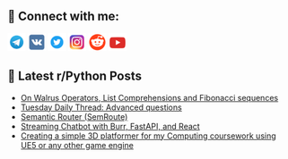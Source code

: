 ## 🔎 Connect with me:
[<img src="https://github.com/bullbesh/bullbesh/blob/main/images/Telegram.png" width="32" height="32" />](https://t.me/bullbesh)
[<img src="https://github.com/bullbesh/bullbesh/blob/main/images/VK.png" width="32" height="32" />](https://vk.com/bullbesh)
[<img src="https://github.com/bullbesh/bullbesh/blob/main/images/Twitter.png" width="32" height="32" />](https://twitter.com/bullbesh1)
[<img src="https://github.com/bullbesh/bullbesh/blob/main/images/Instagram.png" width="32" height="32" />](https://www.instagram.com/bullbesh)
[<img src="https://github.com/bullbesh/bullbesh/blob/main/images/Reddit.png" width="32" height="32" />](https://www.reddit.com/user/bullbesh)
[<img src="https://github.com/bullbesh/bullbesh/blob/main/images/YouTube.png" width="32" height="32" />](https://www.youtube.com/channel/UCtfjRs6uzgq5mfm8S06WTcg)

## 📕 Latest r/Python Posts
<!-- BLOG-POST-LIST:START -->
- [On Walrus Operators, List Comprehensions and Fibonacci sequences](https://www.reddit.com/r/Python/comments/1dypvkr/on_walrus_operators_list_comprehensions_and/)
- [Tuesday Daily Thread: Advanced questions](https://www.reddit.com/r/Python/comments/1dyo8uq/tuesday_daily_thread_advanced_questions/)
- [Semantic Router &lpar;SemRoute&rpar;](https://www.reddit.com/r/Python/comments/1dyhhcd/semantic_router_semroute/)
- [Streaming Chatbot with Burr, FastAPI, and React](https://www.reddit.com/r/Python/comments/1dyeqj2/streaming_chatbot_with_burr_fastapi_and_react/)
- [Creating a simple 3D platformer for my Computing coursework using UE5 or any other game engine](https://www.reddit.com/r/Python/comments/1dydt35/creating_a_simple_3d_platformer_for_my_computing/)
<!-- BLOG-POST-LIST:END -->
